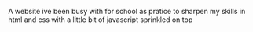 A website ive been busy with for school as pratice to sharpen my skills in html and css with a little bit of javascript sprinkled on top 
